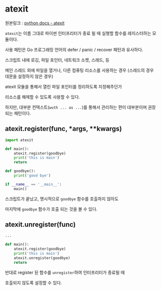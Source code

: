 # atexit

원본링크 : [python docs - atexit](https://docs.python.org/3/library/atexit.html)

`atexit`는 이름 그대로 파이썬 인터프리터가 종료 될 때 실행할 함수를 레지스터하는 모듈이다.

사용 패턴은 Go 프로그래밍 언어의 defer / panic / recover 패턴과 유사하다.

스크립트 내에 로깅, 파일 포인터, 네트워크 소켓, 스레드, 등

메인 스레드 외에 파일을 열거나, 다른 컴퓨팅 리소스를 사용하는 경우
(스레드의 경우 데몬을 설정하지 않은 경우)

atexit 모듈을 통해서 열린 파일 포인터를 정리하도록 지정해주던가

리소스를 해제할 수 있도록 사용할 수 있다.

하지만, 대부분 컨텍스트(`wuth ... as ...`)를 통해서 관리하는 편이 대부분이며 권장되는 패턴이다.

## atexit.register(func, \*args, \*\*kwargs)

```python
import atexit

def main():
    atexit.register(goodbye)
    print('this is main')
    return

def goodbye():
    print('good bye')

if __name__ == '__main__':
    main()
```

스크립트가 끝났고, 명시적으로 `goodbye` 함수를 호출하지 않아도

마지막에 `goodbye` 함수가 호출 되는 것을 볼 수 있다.

## atexit.unregister(func)

```python
...

def main():
    atexit.register(goodbye)
    print('this is main')
    atexit.unregister(goodbye)
    return

```

반대로 register 된 함수를 `unregister`하여 인터프리터가 종료될 때

호출되지 않도록 설정할 수 있다.
